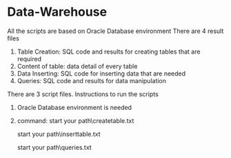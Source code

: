 # Data-Warehouse

All the scripts are based on Oracle Database environment
There are 4 result files
   1. Table Creation: SQL code and results for creating tables that are required
   2. Content of table: data detail of every table
   3. Data Inserting: SQL code for inserting data that are needed
   4. Queries: SQL code and results for data manipulation

There are 3 script files. Instructions to run the scripts
   1. Oracle Database environment is needed
   2. command:
      start your path\createtable.txt
      
      start your path\inserttable.txt
      
      start your path\queries.txt

